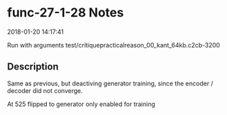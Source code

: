 # func-27-1-28 Notes

2018-01-20 14:17:41

Run with arguments test/critiquepracticalreason_00_kant_64kb.c2cb-3200 

## Description

Same as previous, but deactiving generator training,
since the encoder / decoder did not converge.

At 525 flipped to generator only enabled for training
